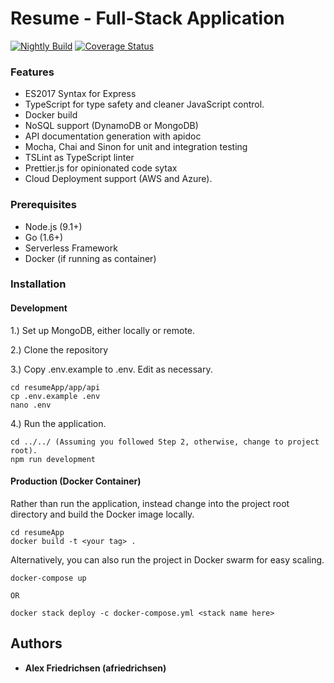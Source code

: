 # Resume - Full-Stack Application

[![Nightly Build](https://github.com/afriedrichsen/resumeApp/actions/workflows/actions.yml/badge.svg)](https://github.com/afriedrichsen/resumeApp/actions/workflows/actions.yml)
[![Coverage Status](https://coveralls.io/repos/github/afriedrichsen/resumeApp/badge.svg?branch=master)](https://coveralls.io/github/afriedrichsen/resumeApp?branch=master)

### Features

- ES2017 Syntax for Express
- TypeScript for type safety and cleaner JavaScript control.
- Docker build
- NoSQL support (DynamoDB or MongoDB)
- API documentation generation with apidoc
- Mocha, Chai and Sinon for unit and integration testing
- TSLint as TypeScript linter
- Prettier.js for opinionated code sytax
- Cloud Deployment support (AWS and Azure).

### Prerequisites

- Node.js (9.1+)
- Go (1.6+)
- Serverless Framework
- Docker (if running as container)

### Installation

#### Development

1.) Set up MongoDB, either locally or remote.

2.) Clone the repository

3.) Copy .env.example to .env. Edit as necessary.

```
cd resumeApp/app/api
cp .env.example .env
nano .env
```

4.) Run the application.

```
cd ../../ (Assuming you followed Step 2, otherwise, change to project root).
npm run development
```

#### Production (Docker Container)

Rather than run the application, instead change into the project root directory and build the Docker image locally.

```
cd resumeApp
docker build -t <your tag> .
```

Alternatively, you can also run the project in Docker swarm for easy scaling.

```
docker-compose up

OR

docker stack deploy -c docker-compose.yml <stack name here>
```

## Authors

- **Alex Friedrichsen (afriedrichsen)**

